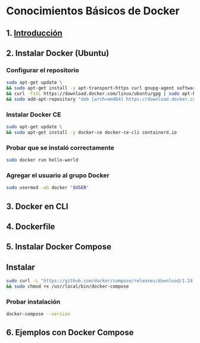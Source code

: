 # Conocimientos Básicos de Docker

## 1. [Introducción](./pages/1._leer_diapositivas.md)

## 2. Instalar Docker (Ubuntu)

### Configurar el repositorio
```bash
sudo apt-get update \
&& sudo apt-get install -y apt-transport-https curl gnupg-agent software-properties-common \
&& curl -fsSL https://download.docker.com/linux/ubuntu/gpg | sudo apt-key add - \
&& sudo add-apt-repository "deb [arch=amd64] https://download.docker.com/linux/ubuntu $(lsb_release -cs) stable"
```

### Instalar Docker CE
```bash
sudo apt-get update \
&& sudo apt-get install -y docker-ce docker-ce-cli containerd.io
```

### Probar que se instaló correctamente
```bash
sudo docker run hello-world
```

### Agregar el usuario al grupo Docker
```bash
sudo usermod -aG docker "$USER"
```

## 3. Docker en CLI

## 4. Dockerfile

## 5. Instalar Docker Compose

## Instalar
```bash
sudo curl -L "https://github.com/docker/compose/releases/download/1.24.0/docker-compose-$(uname -s)-$(uname -m)" -o /usr/local/bin/docker-compose \
&& sudo chmod +x /usr/local/bin/docker-compose
```

### Probar instalación
```bash
docker-compose --version
```

## 6. Ejemplos con Docker Compose
